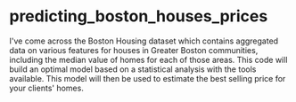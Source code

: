 # predicting_boston_houses_prices
I've come across the Boston Housing dataset which contains aggregated data on various features for houses in Greater Boston communities, including the median value of homes for each of those areas. This code will build an optimal model based on a statistical analysis with the tools available. This model will then be used to estimate the best selling price for your clients' homes.
